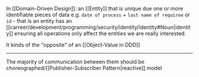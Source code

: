 In [[Domain-Driven Design]]: an [[Entity]] that is unique due one or more identifiable pieces of data e.g. `date of process` + `last name of requiree` or `id` - that is an entity has an [[carreer/development/programming/security/identity/Identity#Noun|identity]] ensuring all operations only affect the entities we are really interested.

It kinds of the "opposite" of an [[Object-Value in DDD]]

---

The majority of communication between them should be choreographed/[[Publisher-Subscriber Pattern|reactive]] model
